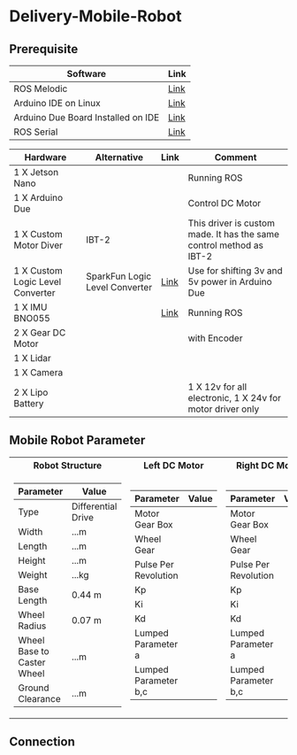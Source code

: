 # Delivery-Mobile-Robot
## Prerequisite
|Software|Link|
|--------|----|
|ROS Melodic|[Link](http://wiki.ros.org/melodic/Installation/Ubuntu)|
|Arduino IDE on Linux|[Link](https://www.arduino.cc/en/software)|
|Arduino Due Board Installed on IDE|[Link](https://forum.arduino.cc/t/installing-arduino-sam-boards-on-arduino-ide-for-arm64/550398)|
|ROS Serial|[Link](http://wiki.ros.org/rosserial_arduino/Tutorials/Arduino%20IDE%20Setup)|

|Hardware|Alternative|Link|Comment|
|--------|-----------|----|-------|
|1 X Jetson Nano|||Running ROS|
|1 X Arduino Due|||Control DC Motor|
|1 X Custom Motor Diver|IBT-2||This driver is custom made. It has the same control method as IBT-2|
|1 X Custom Logic Level Converter|SparkFun Logic Level Converter|[Link](https://www.sparkfun.com/products/12009)|Use for shifting 3v and 5v power in Arduino Due|
|1 X IMU BNO055||[Link](https://learn.adafruit.com/adafruit-bno055-absolute-orientation-sensor)|Running ROS|
|2 X Gear DC Motor|||with Encoder|
|1 X Lidar||||
|1 X Camera||||
|2 X Lipo Battery|||1 X 12v for all electronic, 1 X 24v for motor driver only|




## Mobile Robot Parameter
<table>
<tr> <th>Robot Structure</th> <th>Left DC Motor</th> <th>Right DC Motor</th></tr>
<tr> <td>

|Parameter|Value|
|---------|-----|
|Type|Differential Drive|
|Width|...m|
|Length|...m|
|Height|...m|
|Weight|...kg|
|Base Length|0.44 m|
|Wheel Radius|0.07 m|
|Wheel Base to <br/>Caster Wheel|...m|
|Ground Clearance|...m|

</td><td>

|Parameter|Value|
|---------|-----|
|Motor Gear Box||
|Wheel Gear||
|Pulse Per Revolution||
|Kp||
|Ki||
|Kd||
|Lumped Parameter a||
|Lumped Parameter b,c||

</td><td>

|Parameter|Value|
|---------|-----|
|Motor Gear Box||
|Wheel Gear||
|Pulse Per Revolution||
|Kp||
|Ki||
|Kd||
|Lumped Parameter a||
|Lumped Parameter b,c||

</td></tr> </table>

## Connection
